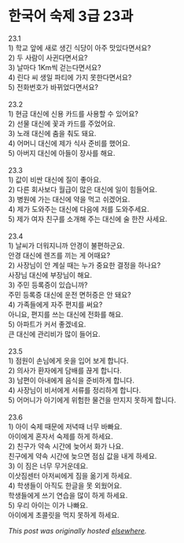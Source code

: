 # 한국어 숙제 3급 23과

<p>23.1<br>1) &#54617;&#44368; &#50526;&#50640; &#49352;&#47196; &#49373;&#44596; &#49885;&#45817;&#51060; &#50500;&#51452; &#47579;&#51080;&#45796;&#47732;&#49436;&#50836;?<br>2) &#46160; &#49324;&#46988;&#51060; &#49324;&#44484;&#45796;&#47732;&#49436;&#50836;?<br>3) &#45216;&#47560;&#45796; 1Km&#50473; &#44151;&#45716;&#45796;&#47732;&#49436;&#50836;?<br>4) &#47536;&#45796; &#50472; &#49373;&#51068; &#54028;&#54000;&#50640; &#44032;&#51648; &#47803;&#54620;&#45796;&#47732;&#49436;&#50836;?<br>5) &#51204;&#54868;&#48264;&#54840;&#44032; &#48148;&#45068;&#50632;&#45796;&#47732;&#49436;&#50836;?<br><br>23.2<br>1) &#54788;&#44552; &#45824;&#49888;&#50640; &#49888;&#50857; &#52852;&#46300;&#47484; &#49324;&#50857;&#54624; &#49688; &#51080;&#50612;&#50836;?<br>2) &#49440;&#47932; &#45824;&#49888;&#50640; &#44867;&#44284; &#52852;&#46300;&#47484; &#51452;&#50632;&#50612;&#50836;.<br>3) &#45432;&#47000; &#45824;&#49888;&#50640; &#52644;&#51012; &#52656;&#46020; &#46076;&#50836;.<br>4) &#50612;&#47672;&#45768; &#45824;&#49888;&#50640; &#51228;&#44032; &#49885;&#49324; &#51456;&#48708;&#47484; &#54664;&#50612;&#50836;.<br>5) &#50500;&#48260;&#51648; &#45824;&#49888;&#50640; &#50500;&#46308;&#51060; &#51109;&#49324;&#47484; &#54644;&#50836;.<br><br>23.3<br>1) &#44050;&#51060; &#48708;&#49916; &#45824;&#49888;&#50640; &#51656;&#51060; &#51339;&#50500;&#50836;.<br>2) &#45796;&#47480; &#54924;&#49324;&#48372;&#45796; &#50900;&#44553;&#51060; &#47566;&#51008; &#45824;&#49888;&#50640; &#51068;&#51060; &#55192;&#46308;&#50612;&#50836;.<br>3) &#48337;&#50896;&#50640; &#44032;&#45716; &#45824;&#49888;&#50640; &#50557;&#51012; &#47673;&#44256; &#49772;&#44192;&#50612;&#50836;.<br>4) &#51228;&#44032; &#46020;&#50752;&#51452;&#45716; &#45824;&#49888;&#50640; &#45796;&#51020;&#50640; &#51200;&#47484; &#46020;&#50752;&#51452;&#49464;&#50836;.<br>5) &#51228;&#44032; &#50668;&#51088; &#52828;&#44396;&#47484; &#49548;&#44060;&#54644; &#51452;&#45716; &#45824;&#49888;&#50640; &#49696; &#54620;&#51092; &#49324;&#49464;&#50836;.<br><br>23.4<br>1) &#45216;&#50472;&#44032; &#45908;&#50892;&#51648;&#45768;&#44620; &#50504;&#44221;&#51060; &#48520;&#54200;&#54616;&#44400;&#50836;.<br>&#50504;&#44221; &#45824;&#49888;&#50640; &#47116;&#51592;&#47484; &#45180;&#45716; &#44172; &#50612;&#46412;&#50836;?<br>2) &#49324;&#51109;&#45784;&#51060; &#50504; &#44228;&#49892; &#46412;&#45716; &#45572;&#44032; &#51473;&#50836;&#54620; &#44208;&#51221;&#51012; &#54616;&#45208;&#50836;?<br>&#49324;&#51109;&#45784; &#45824;&#49888;&#50640; &#48512;&#51109;&#45784;&#51060; &#54644;&#50836;.<br>3) &#51452;&#48124; &#46321;&#47197;&#51613;&#51060; &#51080;&#49845;&#45768;&#44620;?<br>&#51452;&#48124; &#46321;&#47197;&#51613; &#45824;&#49888;&#50640; &#50868;&#51204; &#47732;&#54728;&#51613;&#51008; &#50504; &#46076;&#50836;?<br>4) &#44032;&#51313;&#46308;&#50640;&#44172; &#51088;&#51452; &#54200;&#51648;&#47484; &#50024;&#50836;?<br>&#50500;&#45768;&#50836;, &#54200;&#51648;&#47484; &#50416;&#45716; &#45824;&#49888;&#50640; &#51204;&#54868;&#47484; &#54644;&#50836;.<br>5) &#50500;&#54028;&#53944;&#44032; &#52964;&#49436; &#51339;&#44192;&#45348;&#50836;.<br>&#53360; &#45824;&#49888;&#50640; &#44288;&#47532;&#48708;&#44032; &#47566;&#51060; &#46308;&#50612;&#50836;.<br><br>23.5<br>1) &#51216;&#50896;&#51060; &#49552;&#45784;&#50640;&#44172; &#50743;&#51012; &#51077;&#50612; &#48372;&#44172; &#54633;&#45768;&#45796;.<br>2) &#51032;&#49324;&#44032; &#54872;&#51088;&#50640;&#44172; &#45812;&#48176;&#47484; &#45130;&#44172; &#54633;&#45768;&#45796;.<br>3) &#45224;&#54200;&#51060; &#50500;&#45236;&#50640;&#44172; &#51020;&#49885;&#51012; &#51456;&#48708;&#54616;&#44172; &#54633;&#45768;&#45796;.<br>4) &#49324;&#51109;&#45784;&#51060; &#48708;&#49436;&#50640;&#44172; &#49436;&#47448;&#47484; &#51221;&#47532;&#54616;&#44172; &#54633;&#45768;&#45796;.<br>5) &#50612;&#47672;&#45768;&#44032; &#50500;&#44592;&#50640;&#44172; &#50948;&#54744;&#54620; &#47932;&#44148;&#51012; &#47564;&#51648;&#51648; &#47803;&#54616;&#44172; &#54633;&#45768;&#45796;.<br><br>23.6<br>1) &#50500;&#51060; &#49689;&#51228; &#46412;&#47928;&#50640; &#51200;&#45377;&#46412; &#45320;&#47924; &#48148;&#48736;&#50836;.<br>&#50500;&#51060;&#50640;&#44172; &#54844;&#51088;&#49436; &#49689;&#51228;&#47484; &#54616;&#44172; &#54616;&#49464;&#50836;.<br>2) &#52828;&#44396;&#44032; &#50557;&#49549; &#49884;&#44036;&#50640; &#45734;&#50612;&#49436; &#54868;&#44032; &#45208;&#50836;.<br>&#52828;&#44396;&#50640;&#44172; &#50557;&#49549; &#49884;&#44036;&#50640; &#45734;&#51004;&#47732; &#51216;&#49900; &#44050;&#51012; &#45236;&#44172; &#54616;&#49464;&#50836;.<br>3) &#51060; &#51664;&#51008; &#45320;&#47924; &#47924;&#44144;&#50868;&#45936;&#50836;.<br>&#51060;&#49343;&#51664;&#49468;&#53552; &#50500;&#51200;&#50472;&#50640;&#44172; &#51664;&#51012; &#50734;&#44592;&#44172; &#54616;&#49464;&#50836;.<br>4) &#54617;&#49373;&#46308;&#51060; &#50500;&#51649;&#46020; &#54620;&#44544;&#51012; &#47803; &#50808;&#50912;&#50612;&#50836;.<br>&#54617;&#49373;&#46308;&#50640;&#44172; &#50416;&#44592; &#50672;&#49845;&#51012; &#47566;&#51060; &#54616;&#44172; &#54616;&#49464;&#50836;.<br>5) &#50864;&#47532; &#50500;&#51060;&#45716; &#51060;&#44032; &#45208;&#48736;&#50836;.<br>&#50500;&#51060;&#50640;&#44172; &#52488;&#53084;&#47551;&#51012; &#47673;&#51648; &#47803;&#54616;&#44172; &#54616;&#49464;&#50836;.</p>


*This post was originally hosted [elsewhere](http://planspace.blogspot.com/2009/05/3-23.html).*
